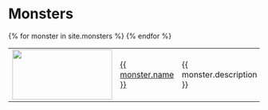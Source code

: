 <h1>Monsters</h1>
<table>
{% for monster in site.monsters %}
   <!-- <a href = '{{ item.url }}'>{{ item.name }}</a> -->
   <tr>
        <td>
            <img width = '200' height = '100' src = '{{ monster.image }}' />
        </td>
        <td><a href = '{{ monster.url }}'>{{ monster.name }}</a></td>
        <td>{{ monster.description }}</td>
    </tr>
{% endfor %}
</table>


